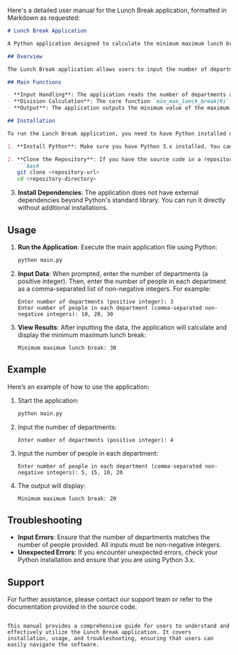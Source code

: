 Here's a detailed user manual for the Lunch Break application, formatted in Markdown as requested:

```markdown
# Lunch Break Application

A Python application designed to calculate the minimum maximum lunch break counts across departments.

## Overview

The Lunch Break application allows users to input the number of departments and the number of people in each department. It then calculates the optimal way to divide these departments into two groups to minimize the maximum number of people taking a lunch break at the same time.

## Main Functions

- **Input Handling**: The application reads the number of departments and the corresponding number of people in each department from standard input.
- **Division Calculation**: The core function `min_max_lunch_break(K)` generates all possible ways to divide the departments into two groups and calculates the maximum number of people taking a lunch break simultaneously for each division.
- **Output**: The application outputs the minimum value of the maximum lunch break counts across all divisions.

## Installation

To run the Lunch Break application, you need to have Python installed on your machine. Follow these steps to set up the environment:

1. **Install Python**: Make sure you have Python 3.x installed. You can download it from [python.org](https://www.python.org/downloads/).

2. **Clone the Repository**: If you have the source code in a repository, clone it using:
   ```bash
   git clone <repository-url>
   cd <repository-directory>
   ```

3. **Install Dependencies**: The application does not have external dependencies beyond Python's standard library. You can run it directly without additional installations.

## Usage

1. **Run the Application**: Execute the main application file using Python:
   ```bash
   python main.py
   ```

2. **Input Data**: When prompted, enter the number of departments (a positive integer). Then, enter the number of people in each department as a comma-separated list of non-negative integers. For example:
   ```
   Enter number of departments (positive integer): 3
   Enter number of people in each department (comma-separated non-negative integers): 10, 20, 30
   ```

3. **View Results**: After inputting the data, the application will calculate and display the minimum maximum lunch break:
   ```
   Minimum maximum lunch break: 30
   ```

## Example

Here’s an example of how to use the application:

1. Start the application:
   ```bash
   python main.py
   ```

2. Input the number of departments:
   ```
   Enter number of departments (positive integer): 4
   ```

3. Input the number of people in each department:
   ```
   Enter number of people in each department (comma-separated non-negative integers): 5, 15, 10, 20
   ```

4. The output will display:
   ```
   Minimum maximum lunch break: 20
   ```

## Troubleshooting

- **Input Errors**: Ensure that the number of departments matches the number of people provided. All inputs must be non-negative integers.
- **Unexpected Errors**: If you encounter unexpected errors, check your Python installation and ensure that you are using Python 3.x.

## Support

For further assistance, please contact our support team or refer to the documentation provided in the source code.

```

This manual provides a comprehensive guide for users to understand and effectively utilize the Lunch Break application. It covers installation, usage, and troubleshooting, ensuring that users can easily navigate the software.